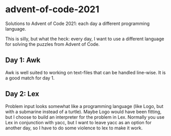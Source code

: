 # advent-of-code-2021
Solutions to Advent of Code 2021: each day a different programming language.

This is silly, but what the heck: every day, I want to use a different language for solving the puzzles from Advent of Code.

## Day 1: Awk

Awk is well suited to working on text-files that can be handled line-wise. It is a good match for day 1.

## Day 2: Lex

Problem input looks somewhat like a programming language (like Logo, but with a submarine instead of a turtle). Maybe Logo would have been fitting, but I choose to build an interpreter for the problem in Lex. Normally you use Lex in conjunction with yacc, but I want to leave yacc as an option for another day, so I have to do some violence to lex to make it work.

